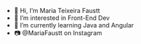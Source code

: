 - 👋 Hi, I’m Maria Teixeira Faustt      
- 👀 I’m interested in Front-End Dev       
- 🌱 I’m currently learning Java and Angular
- 📷 @MariaFaustt on Instagram          
   
<!---
MariaLTN/MariaLTN is a ✨ special ✨ repository because its `README.md` (this file) appears on your GitHub profile.
You can click the Preview link to take a look at your changes.
--->
